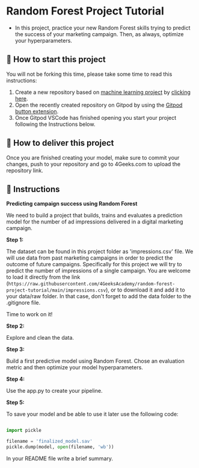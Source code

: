 <!-- hide -->
# Random Forest Project Tutorial
<!-- endhide -->

- In this project, practice your new Random Forest skills trying to predict the success of your marketing campaign. Then, as always, optimize your hyperparameters.


## 🌱  How to start this project

You will not be forking this time, please take some time to read this instructions:

1. Create a new repository based on [machine learning project](https://github.com/4GeeksAcademy/machine-learning-python-template/generate) by [clicking here](https://github.com/4GeeksAcademy/machine-learning-python-template).
2. Open the recently created repository on Gitpod by using the [Gitpod button extension](https://www.gitpod.io/docs/browser-extension/).
3. Once Gitpod VSCode has finished opening you start your project following the Instructions below.

## 🚛 How to deliver this project

Once you are finished creating your model, make sure to commit your changes, push to your repository and go to 4Geeks.com to upload the repository link.

## 📝 Instructions

**Predicting campaign success using Random Forest**

We need to build a project that builds, trains and evaluates a prediction model for the number of ad impressions delivered in a digital marketing campaign.

**Step 1:**

The dataset can be found in this project folder as 'impressions.csv' file. We will use data from past marketing campaigns in order to predict the outcome of future campaigns. Specifically for this project we will try to predict the number of impressions of a single campaign. You are welcome to load it directly from the link (`https://raw.githubusercontent.com/4GeeksAcademy/random-forest-project-tutorial/main/impressions.csv`), or to download it and add it to your data/raw folder. In that case, don't forget to add the data folder to the .gitignore file.

Time to work on it!

**Step 2:**

Explore and clean the data.

**Step 3:**

Build a first predictive model using Random Forest. Chose an evaluation metric and then optimize your model hyperparameters.

**Step 4:**

Use the app.py to create your pipeline. 

**Step 5:**

To save your model and be able to use it later use the following code:

```py

import pickle

filename = 'finalized_model.sav'
pickle.dump(model, open(filename, 'wb'))
```

In your README file write a brief summary.
